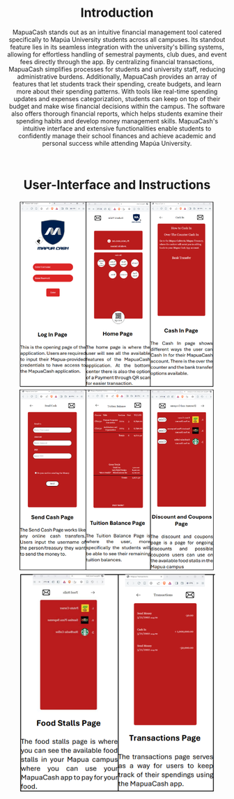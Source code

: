<h1 align="center"> Introduction </h1>
 <p align="center">
    MapuaCash stands out as an intuitive financial management tool catered specifically to
    Mapúa University students across all campuses. Its standout feature lies in its seamless 
    integration with the university's billing systems, allowing for effortless handling of 
    semestral payments, club dues, and event fees directly through the app. By centralizing 
    financial transactions, MapuaCash simplifies processes for students and university staff, 
    reducing administrative burdens. Additionally, MapuaCash provides an array of features that let students track their 
    spending, create budgets, and learn more about their spending patterns. With tools like 
    real-time spending updates and expenses categorization, students can keep on top of their 
    budget and make wise financial decisions within the campus. The software also offers 
    thorough financial reports, which helps students examine their spending habits and 
    develop money management skills. MapuaCash's intuitive interface and extensive 
    functionalities enable students to confidently manage their school finances and achieve 
    academic and personal success while attending Mapúa University.
  </p>

<br>
<h1 align="center"> User-Interface and Instructions </h1>

<div align="center">
  <img src="Assets/proto1.png" width="450">
  <img src="Assets/proto2.png" width="450">
  <img src="Assets/proto3.png" width="450">
</div>
